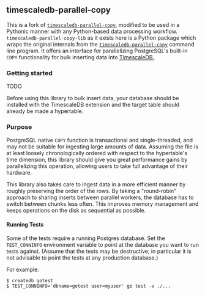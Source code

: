 ## timescaledb-parallel-copy

This is a fork of [`timescaledb-parallel-copy`](//github.com/timescale/timescaledb-parallel-copy), 
modified to be used in a Pythonic manner with any Python-based data processing workflow.
`timescaledb-parallel-copy-lib` as it exists here is a Python package which wraps the 
original internals from the [`timescaledb-parallel-copy`](//github.com/timescale/timescaledb-parallel-copy)
command line program. It offers an interface for parallelizing
PostgreSQL's built-in `COPY` functionality for bulk inserting data
into [TimescaleDB.](//github.com/timescale/timescaledb/)

### Getting started

TODO

Before using this library to bulk insert data, your database should
be installed with the TimescaleDB extension and the target table
should already be made a hypertable.

### Purpose

PostgreSQL native `COPY` function is transactional and single-threaded, and may not be suitable for ingesting large
amounts of data. Assuming the file is at least loosely chronologically ordered with respect to the hypertable's time
dimension, this library should give you great performance gains by parallelizing this operation, allowing users to take
full advantage of their hardware.

This library also takes care to ingest data in a more efficient manner by roughly preserving the order of the rows. By
taking a "round-robin" approach to sharing inserts between parallel workers, the database has to switch between chunks
less often. This improves memory management and keeps operations on the disk as sequential as possible.


#### Running Tests

Some of the tests require a running Postgres database. Set the `TEST_CONNINFO`
environment variable to point at the database you want to run tests against.
(Assume that the tests may be destructive; in particular it is not advisable to
point the tests at any production database.)

For example:
```
$ createdb gotest
$ TEST_CONNINFO='dbname=gotest user=myuser' go test -v ./...
```
